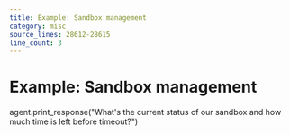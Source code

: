 ```yaml
---
title: Example: Sandbox management
category: misc
source_lines: 28612-28615
line_count: 3
---
```


# Example: Sandbox management
agent.print_response("What's the current status of our sandbox and how much time is left before timeout?")

